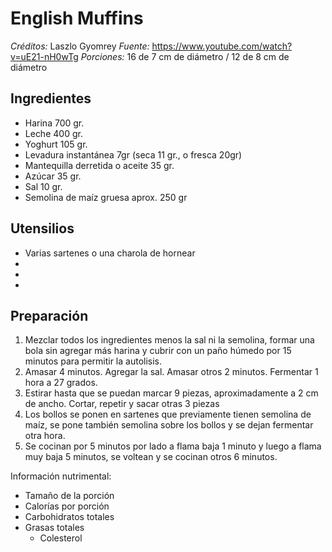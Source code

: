 # English Muffins

*Créditos:* Laszlo Gyomrey
*Fuente:* https://www.youtube.com/watch?v=uE21-nH0wTg
*Porciones:* 16 de 7 cm de diámetro / 12 de 8 cm de diámetro


## Ingredientes

- Harina 700 gr.
- Leche 400 gr.
- Yoghurt 105 gr.
- Levadura instantánea 7gr (seca 11 gr., o fresca 20gr) 
- Mantequilla derretida o aceite 35 gr.
- Azúcar 35 gr.
- Sal 10 gr.
- Semolina de maíz gruesa aprox. 250 gr
   
## Utensilios

- Varias sartenes o una charola de hornear
- 
- 
- 


## Preparación

1. Mezclar todos los ingredientes menos la sal ni la semolina, formar una bola sin agregar más harina y cubrir con un paño húmedo por 15 minutos para permitir la autolisis.
2. Amasar 4 minutos. Agregar la sal. Amasar otros 2 minutos. Fermentar 1 hora a 27 grados.
3. Estirar hasta que se puedan marcar 9 piezas, aproximadamente a 2 cm de ancho. Cortar, repetir y sacar otras 3 piezas
4. Los bollos se ponen en sartenes que previamente tienen semolina de maíz, se pone también semolina sobre los bollos y se dejan fermentar otra hora.
5. Se cocinan por 5 minutos por lado a flama baja 1 minuto y luego a flama muy baja 5 minutos, se voltean y se cocinan otros 6 minutos.

Información nutrimental:

- Tamaño de la porción
- Calorías por porción
- Carbohidratos totales
- Grasas totales
  - Colesterol


